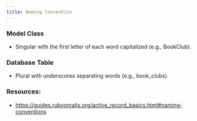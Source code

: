 ```yaml
---
title: Naming Convention
---
```


### Model Class
- Singular with the first letter of each word capitalized (e.g., BookClub).

### Database Table
- Plural with underscores separating words (e.g., book_clubs).


### Resources:
- https://guides.rubyonrails.org/active_record_basics.html#naming-conventions